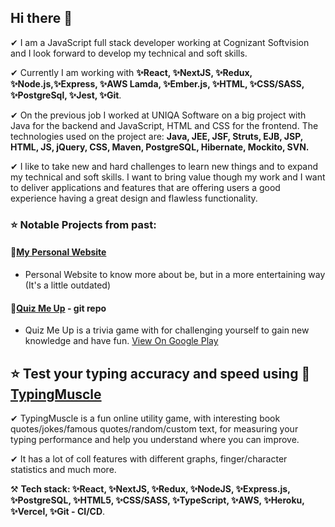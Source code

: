 ## Hi there 👋
✔ I am a JavaScript full stack developer working at Cognizant Softvision and I look forward to develop my technical and soft skills.

✔ Currently I am working with __✨React, ✨NextJS, ✨Redux, ✨Node.js,✨Express, ✨AWS Lamda, ✨Ember.js, ✨HTML, ✨CSS/SASS, ✨PostgreSql, ✨Jest, ✨Git__.

✔ On the previous job I worked at UNIQA Software on a big project with Java for the backend and JavaScript, HTML and CSS for the frontend. The technologies used on the project are: __Java, JEE, JSF, Struts, EJB, JSP, HTML, JS, jQuery, CSS, Maven, PostgreSQL, Hibernate, Mockito, SVN.__

✔ I like to take new and hard challenges to learn new things and to expand my technical and soft skills. I want to bring value though my work and I want to deliver applications and features that are offering users a good experience having a great design and flawless functionality.

### ⭐ Notable Projects from past:
<!-- ### __🚀[Currency Exchange App](https://github.com/grigoar/React-Currency-Exchange-App)__ - git repo
- React application which is about calculating the exchange rate of the currencies based on an external API and it is hosted on the github-pages https://grigoar.github.io/React-Currency-Exchange-App/ .
### __🚀[Touch typing App](https://github.com/grigoar/React-Learning-Typing)__ - git repo
- React application about speed typing and which is using continuous deployment on Netlify https://touch-typing-demo.netlify.app/ . -->
#### __🚀[My Personal Website](https://www.grigorenath.com/)__ 
- Personal Website to know more about be, but in a more entertaining way (It's a little outdated)
#### __🚀[Quiz Me Up](https://github.com/grigoar/Quiz-me-up-Android)__ - git repo
- Quiz Me Up is a trivia game with for challenging yourself to gain new knowledge and have fun. [View On Google Play](https://play.google.com/store/apps/details?id=com.ggdarkzone.quizmeup)

## ⭐ Test your typing accuracy and speed using __🚀[TypingMuscle](https://www.typingmuscle.com)__
✔ TypingMuscle is a fun online utility game, with interesting book quotes/jokes/famous quotes/random/custom text, for measuring your typing performance and help you understand where you can improve.

✔ It has a lot of coll features with different graphs, finger/character statistics and much more.

⚒ __Tech stack: ✨React, ✨NextJS, ✨Redux, ✨NodeJS, ✨Express.js, ✨PostgreSQL, ✨HTML5, ✨CSS/SASS, ✨TypeScript, ✨AWS, ✨Heroku, ✨Vercel, ✨Git - CI/CD__.


<!--
**grigoar/grigoar** is a ✨ _special_ ✨ repository because its `README.md` (this file) appears on your GitHub profile.

Here are some ideas to get you started:

- 🔭 I’m currently working on ...
- 🌱 I’m currently learning ...
- 👯 I’m looking to collaborate on ...
- 🤔 I’m looking for help with ...
- 💬 Ask me about ...
- 📫 How to reach me: ...
- 😄 Pronouns: ...
- ⚡ Fun fact: ...
-->
